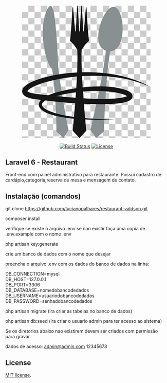 <p align="center"><img src="https://github.com/lucianopalhares/restaurant-valdson/blob/master/public/frontend/images/logo_git.jpg" width="400"></p>

<p align="center">
<a href="https://travis-ci.com/lucianopalhares/restaurant-valdson"><img src="https://travis-ci.com/lucianopalhares/restaurant-valdson.svg?branch=master" alt="Build Status"></a>
<a href="https://opensource.org/licenses/MIT"><img src="https://img.shields.io/badge/License-MIT-green.svg" alt="License"></a>
</p>

## Laravel 6 - Restaurant

Front-end com painel administrativo para restaurante. Possui cadastro de cardápio,categoria,reserva de mesa e mensagem de contato.

## Instalação (comandos)

git clone https://github.com/lucianopalhares/restaurant-valdson.git 

composer install

verifique se existe o arquivo .env se nao existir faça uma copia de .env.example com o nome .env 

php artisan key:generate

crie um banco de dados com o nome que desejar

preencha o arquivo .env com os dados do banco de dados na linha:

DB_CONNECTION=mysql<br />
DB_HOST=127.0.0.1<br />
DB_PORT=3306<br />
DB_DATABASE=nomedobancodedados<br />
DB_USERNAME=usuariodobancodedados<br />
DB_PASSWORD=senhadobancodedados

php artisan migrate (ira criar as tabelas no banco de dados)

php artisan db:seed (ira criar o usuario admin para ter acesso ao sistema)

Se os diretorios abaixo nao existirem devem ser criados com permissão para gravar.

dados de acesso:
admin@admin.com
12345678

## License

[MIT license](https://opensource.org/licenses/MIT).
